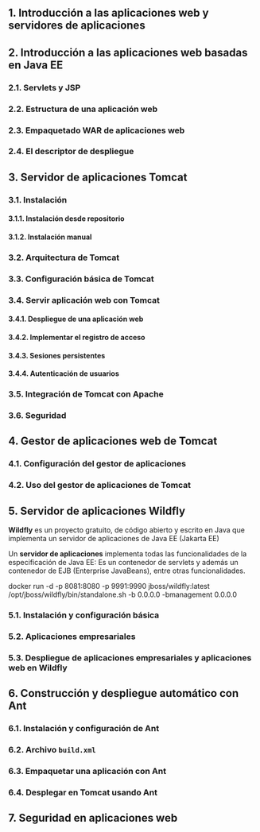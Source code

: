 
## 1. Introducción a las aplicaciones web y servidores de aplicaciones



## 2. Introducción a las aplicaciones web basadas en Java EE

### 2.1. Servlets y JSP

### 2.2. Estructura de una aplicación web

### 2.3. Empaquetado WAR de aplicaciones web

### 2.4. El descriptor de despliegue



## 3. Servidor de aplicaciones Tomcat

### 3.1. Instalación

#### 3.1.1. Instalación desde repositorio

#### 3.1.2. Instalación manual

### 3.2. Arquitectura de Tomcat

### 3.3. Configuración básica de Tomcat

### 3.4. Servir aplicación web con Tomcat

#### 3.4.1. Despliegue de una aplicación web

#### 3.4.2. Implementar el registro de acceso

#### 3.4.3. Sesiones persistentes

#### 3.4.4. Autenticación de usuarios

### 3.5. Integración de Tomcat con Apache

### 3.6. Seguridad


## 4. Gestor de aplicaciones web de Tomcat

### 4.1. Configuración del gestor de aplicaciones

### 4.2. Uso del gestor de aplicaciones de Tomcat


## 5. Servidor de aplicaciones Wildfly

**Wildfly** es un proyecto gratuito, de código abierto y escrito en Java que implementa un servidor de aplicaciones de Java EE (Jakarta EE)

Un **servidor de aplicaciones** implementa todas las funcionalidades de la especificación de Java EE: Es un contenedor de servlets y además un contenedor de EJB (Enterprise JavaBeans), entre otras funcionalidades.

docker run -d -p 8081:8080 -p 9991:9990 jboss/wildfly:latest /opt/jboss/wildfly/bin/standalone.sh -b 0.0.0.0 -bmanagement 0.0.0.0


### 5.1. Instalación y configuración básica

### 5.2. Aplicaciones empresariales

### 5.3. Despliegue de aplicaciones empresariales y aplicaciones web en Wildfly


## 6. Construcción y despliegue automático con Ant

### 6.1. Instalación y configuración de Ant

### 6.2. Archivo `build.xml`

### 6.3. Empaquetar una aplicación con Ant

### 6.4. Desplegar en Tomcat usando Ant


## 7. Seguridad en aplicaciones web





